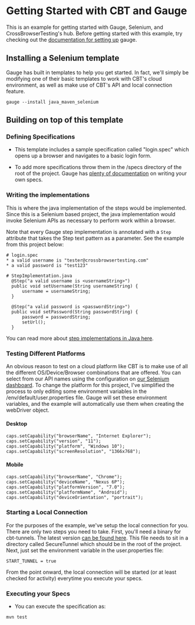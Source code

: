 # Getting Started with CBT and Gauge

This is an example for getting started with Gauge, Selenium, and CrossBrowserTesting's hub. Before getting started with this example, try checking out the [documentation for setting up](https://docs.getgauge.io/installing.html) gauge.  

## Installing a Selenium template

Gauge has built in templates to help you get started. In fact, we'll simply be modifying one of their basic templates to work with CBT's cloud environment, as well as make use of CBT's API and local connection feature.

    gauge --install java_maven_selenium

## Building on top of this template

### Defining Specifications

* This template includes a sample specification called "login.spec" which opens up a browser and navigates to a basic login form. 

* To add more specifications throw them in the /specs directory of the root of the project. Gauge has [plenty of documentation](https://docs.getgauge.io/longstart.html#specifications-spec) on writing your own specs. 

### Writing the implementations

This is where the java implementation of the steps would be implemented. Since this is a Selenium based project, the java implementation would invoke Selenium APIs as necessary to perform work within a browser. 

Note that every Gauge step implementation is annotated with a `Step` attribute that takes the Step text pattern as a parameter. See the example from this project below:

```
# login.spec
* a valid username is "tester@crossbrowsertesting.com"
* a valid password is "test123"

# StepImplementation.java
  @Step("a valid username is <usernameString>")
  public void setUsername(String usernameString) {
      username = usernameString;
  }

  @Step("a valid password is <passwordString>")
  public void setPassword(String passwordString) {
      password = passwordString;
      setUrl();
  }
```

You can read more about [step implementations in Java here](http://getgauge.io/documentation/user/current/test_code/java/java.html).

### Testing Different Platforms

An obvious reason to test on a cloud platform like CBT is to make use of all the different OS/Device/Browser combinations that are offered. You can select from our API names using the configuration on [our Selenium dashboard](https://app.crossbrowsertesting.com/selenium/run). To change the platform for this project, I've simplified the process to only editing some environment variables in the /env/default/user.properties file. Gauge will set these environment variables, and the example will automatically use them when creating the webDriver object. 

#### Desktop
```
caps.setCapability("browserName", "Internet Explorer");
caps.setCapability("version", "11");
caps.setCapability("platform", "Windows 10");
caps.setCapability("screenResolution", "1366x768");
```
#### Mobile
```
caps.setCapability("browserName", "Chrome");
caps.setCapability("deviceName", "Nexus 6P");
caps.setCapability("platformVersion", "7.0");
caps.setCapability("platformName", "Android");
caps.setCapability("deviceOrientation", "portrait");
```

### Starting a Local Connection

For the purposes of the example, we've setup the local connection for you. There are only two steps you need to take. First, you'll need a binary for cbt-tunnels. The latest version [can be found here](https://github.com/crossbrowsertesting/cbt-tunnel-nodejs/releases). This file needs to sit in a directory called SecureTunnel which should be in the root of the project. Next, just set the environment variable in the user.properties file:

```
START_TUNNEL = true
```

From the point onward, the local connection will be started (or at least checked for activity) everytime you execute your specs. 

### Executing your Specs

* You can execute the specification as:

```
mvn test
```
